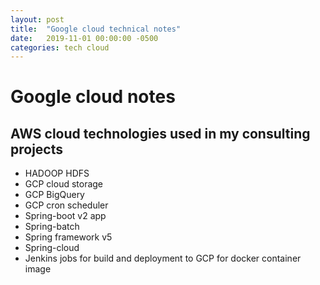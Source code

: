 ```yaml
---
layout: post
title:  "Google cloud technical notes"
date:   2019-11-01 00:00:00 -0500
categories: tech cloud
---
```


# Google cloud notes #

## AWS cloud technologies used in my consulting projects

- HADOOP HDFS
- GCP cloud storage
- GCP BigQuery
- GCP cron scheduler
- Spring-boot v2 app
- Spring-batch
- Spring framework v5
- Spring-cloud
- Jenkins jobs for build and deployment to GCP for docker container image

